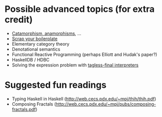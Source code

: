 Possible advanced topics (for extra credit)
===========================================

* [Catamorphism, anamorphisms](http://eprints.eemcs.utwente.nl/7281/01/db-utwente-40501F46.pdf), ...
* [Scrap your boilerplate](http://research.microsoft.com/en-us/um/people/simonpj/papers/hmap/gmap3.pdf)
* Elementary category theory
* Denotational semantics
* Functional Reactive Programming (perhaps Elliott and Hudak's paper?)
* HaskellDB / HDBC
* Solving the expression problem with [tagless-final interpreters](http://okmij.org/ftp/tagless-final/course/)

Suggested fun readings
======================
* Typing Haskell in Haskell (http://web.cecs.pdx.edu/~mpj/thih/thih.pdf)
* Composing Fractals (http://web.cecs.pdx.edu/~mpj/pubs/composing-fractals.pdf)

